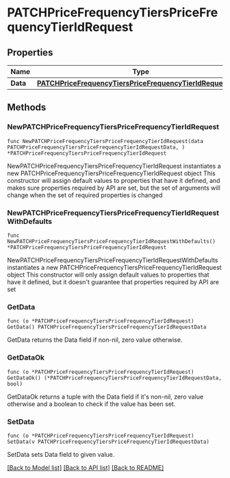 # PATCHPriceFrequencyTiersPriceFrequencyTierIdRequest

## Properties

Name | Type | Description | Notes
------------ | ------------- | ------------- | -------------
**Data** | [**PATCHPriceFrequencyTiersPriceFrequencyTierIdRequestData**](PATCHPriceFrequencyTiersPriceFrequencyTierIdRequestData.md) |  | 

## Methods

### NewPATCHPriceFrequencyTiersPriceFrequencyTierIdRequest

`func NewPATCHPriceFrequencyTiersPriceFrequencyTierIdRequest(data PATCHPriceFrequencyTiersPriceFrequencyTierIdRequestData, ) *PATCHPriceFrequencyTiersPriceFrequencyTierIdRequest`

NewPATCHPriceFrequencyTiersPriceFrequencyTierIdRequest instantiates a new PATCHPriceFrequencyTiersPriceFrequencyTierIdRequest object
This constructor will assign default values to properties that have it defined,
and makes sure properties required by API are set, but the set of arguments
will change when the set of required properties is changed

### NewPATCHPriceFrequencyTiersPriceFrequencyTierIdRequestWithDefaults

`func NewPATCHPriceFrequencyTiersPriceFrequencyTierIdRequestWithDefaults() *PATCHPriceFrequencyTiersPriceFrequencyTierIdRequest`

NewPATCHPriceFrequencyTiersPriceFrequencyTierIdRequestWithDefaults instantiates a new PATCHPriceFrequencyTiersPriceFrequencyTierIdRequest object
This constructor will only assign default values to properties that have it defined,
but it doesn't guarantee that properties required by API are set

### GetData

`func (o *PATCHPriceFrequencyTiersPriceFrequencyTierIdRequest) GetData() PATCHPriceFrequencyTiersPriceFrequencyTierIdRequestData`

GetData returns the Data field if non-nil, zero value otherwise.

### GetDataOk

`func (o *PATCHPriceFrequencyTiersPriceFrequencyTierIdRequest) GetDataOk() (*PATCHPriceFrequencyTiersPriceFrequencyTierIdRequestData, bool)`

GetDataOk returns a tuple with the Data field if it's non-nil, zero value otherwise
and a boolean to check if the value has been set.

### SetData

`func (o *PATCHPriceFrequencyTiersPriceFrequencyTierIdRequest) SetData(v PATCHPriceFrequencyTiersPriceFrequencyTierIdRequestData)`

SetData sets Data field to given value.



[[Back to Model list]](../README.md#documentation-for-models) [[Back to API list]](../README.md#documentation-for-api-endpoints) [[Back to README]](../README.md)


